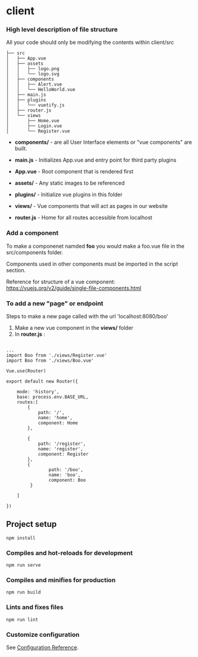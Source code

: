 # client

### High level description of file structure

All your code should only be modifying the contents within client/src

```
├── src
│   ├── App.vue
│   ├── assets
│   │   ├── logo.png
│   │   └── logo.svg
│   ├── components
│   │   ├── Alert.vue
│   │   └── HelloWorld.vue
│   ├── main.js
│   ├── plugins
│   │   └── vuetify.js
│   ├── router.js
│   └── views
│       ├── Home.vue
│       ├── Login.vue
│       └── Register.vue
```

* __components/__ - are all User Interface elements or "vue components" are built.

* __main.js__ - Initializes App.vue and entry point for third party plugins

* __App.vue__ - Root component that is rendered first 

* __assets/__ - Any static images to be referenced 

* __plugins/__ - Initialize vue plugins in this folder

* __views/__ - Vue components that will act as pages in our website

* __router.js__ - Home for all routes accessible from localhost

### Add a component 

To make a componenet namded __foo__ you would make a foo.vue file in the src/components folder.

Components used in other components must be imported in the script section. 

Reference for structure of a vue component: https://vuejs.org/v2/guide/single-file-components.html

### To add a new "page" or endpoint

Steps to make a new page called with the url 'localhost:8080/boo' 

1) Make a new vue component in the __views/__ folder 
2) In __router.js__ :

```

...
import Boo from './views/Register.vue'
import Boo from './views/Boo.vue'

Vue.use(Router)

export default new Router({

	mode: 'history',
	base: process.env.BASE_URL, 
	routes:[
		{
			path: '/',
			name: 'home',
			component: Home
		},
    
		{
			path: '/register',
			name: 'register',
			component: Register
		},
		{
		        path: '/boo',
		        name: 'boo',
		        component: Boo
		 }

	]

})
```

## Project setup
```
npm install
```

### Compiles and hot-reloads for development
```
npm run serve
```

### Compiles and minifies for production
```
npm run build
```

### Lints and fixes files
```
npm run lint
```

### Customize configuration
See [Configuration Reference](https://cli.vuejs.org/config/).


